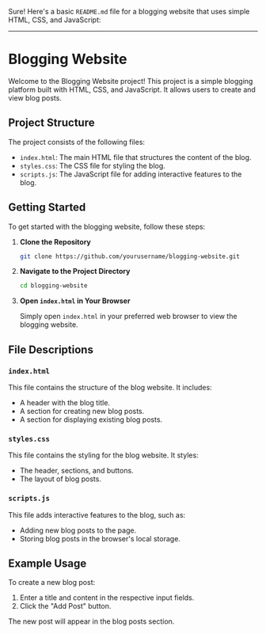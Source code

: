 Sure! Here's a basic `README.md` file for a blogging website that uses simple HTML, CSS, and JavaScript:

---

# Blogging Website

Welcome to the Blogging Website project! This project is a simple blogging platform built with HTML, CSS, and JavaScript. It allows users to create and view blog posts.

## Project Structure

The project consists of the following files:

- `index.html`: The main HTML file that structures the content of the blog.
- `styles.css`: The CSS file for styling the blog.
- `scripts.js`: The JavaScript file for adding interactive features to the blog.

## Getting Started

To get started with the blogging website, follow these steps:

1. **Clone the Repository**

   ```bash
   git clone https://github.com/yourusername/blogging-website.git
   ```

2. **Navigate to the Project Directory**

   ```bash
   cd blogging-website
   ```

3. **Open `index.html` in Your Browser**

   Simply open `index.html` in your preferred web browser to view the blogging website.

## File Descriptions

### `index.html`

This file contains the structure of the blog website. It includes:

- A header with the blog title.
- A section for creating new blog posts.
- A section for displaying existing blog posts.

### `styles.css`

This file contains the styling for the blog website. It styles:

- The header, sections, and buttons.
- The layout of blog posts.

### `scripts.js`

This file adds interactive features to the blog, such as:

- Adding new blog posts to the page.
- Storing blog posts in the browser's local storage.

## Example Usage

To create a new blog post:

1. Enter a title and content in the respective input fields.
2. Click the "Add Post" button.

The new post will appear in the blog posts section.
